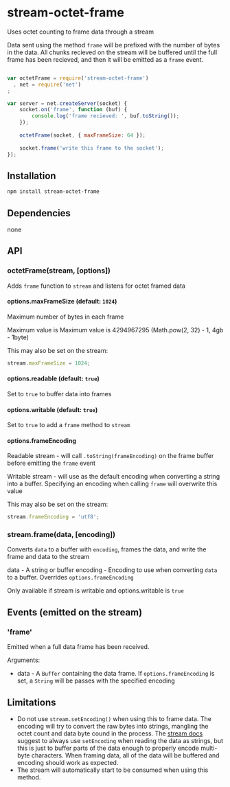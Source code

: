 # stream-octet-frame

Uses octet counting to frame data through a stream

Data sent using the method `frame` will be prefixed with the number of bytes in the data.
All chunks recieved on the stream will be buffered until the full frame has been recieved, and then it
will be emitted as a `frame` event.

```javascript

var octetFrame = require('stream-octet-frame')
  , net = require('net')
;

var server = net.createServer(socket) {
    socket.on('frame', function (buf) {
        console.log('frame recieved: ', buf.toString());
    });
    
    octetFrame(socket, { maxFrameSize: 64 });
    
    socket.frame('write this frame to the socket');
});

```

## Installation

```bash
npm install stream-octet-frame
```

## Dependencies

none

## API

### octetFrame(stream, [options])

Adds `frame` function to `stream` and listens for octet framed data

#### options.maxFrameSize (default: `1024`)

Maximum number of bytes in each frame

Maximum value is Maximum value is 4294967295 (Math.pow(2, 32) - 1, 4gb - 1byte)

This may also be set on the stream:

```javascript
stream.maxFrameSize = 1024;
```

#### options.readable (default: `true`)

Set to `true` to buffer data into frames

#### options.writable (default: `true`)

Set to `true` to add a `frame` method to `stream`

#### options.frameEncoding

Readable stream - will call `.toString(frameEncoding)` on the frame buffer before emitting the `frame` event

Writable stream - will use as the default encoding when converting a string into a buffer.  Specifying an
encoding when calling `frame` will overwrite this value

This may also be set on the stream:

```javascript
stream.frameEncoding = 'utf8';
```

### stream.frame(data, [encoding])

Converts `data` to a buffer with `encoding`, frames the data, and write the frame and data to the stream

data - A string or buffer
encoding - Encoding to use when converting `data` to a buffer.  Overrides `options.frameEncoding`

Only available if stream is writable and options.writable is `true`

## Events (emitted on the stream)

### 'frame'

Emitted when a full data frame has been received.

Arguments:

  - data - A `Buffer` containing the data frame. If `options.frameEncoding` is set, a `String` will be passes with the specified encoding

## Limitations

  - Do not use `stream.setEncoding()` when using this to frame data.  The encoding will try to convert the raw bytes into strings,
mangling the octet count and data byte cound in the process.  The [stream docs](http://nodejs.org/api/stream.html#stream_readable_setencoding_encoding)
suggest to always use `setEncoding` when reading the data as strings, but this is just to buffer parts of the data enough to
properly encode multi-byte characters.  When framing data, all of the data will be buffered and encoding should work as expected.
  - The stream will automatically start to be consumed when using this method.